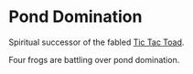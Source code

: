# Pond Domination

Spiritual successor of the fabled [Tic Tac Toad](https://github.com/camyyssa/TicTacToad).

Four frogs are battling over pond domination.

